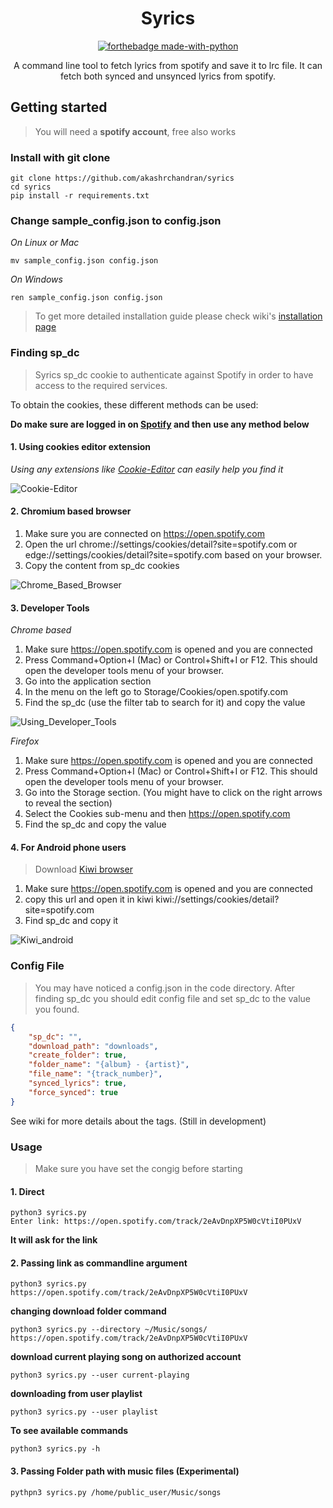 <!--
 Copyright (C) 2022 Akash R Chandran

 This program is free software: you can redistribute it and/or modify
 it under the terms of the GNU Affero General Public License as
 published by the Free Software Foundation, either version 3 of the
 License, or (at your option) any later version.

 This program is distributed in the hope that it will be useful,
 but WITHOUT ANY WARRANTY; without even the implied warranty of
 MERCHANTABILITY or FITNESS FOR A PARTICULAR PURPOSE.  See the
 GNU Affero General Public License for more details.

 You should have received a copy of the GNU Affero General Public License
 along with this program.  If not, see <http://www.gnu.org/licenses/>.
-->

<h1 align="center">
Syrics
</h1>

<div align="center">

[![forthebadge made-with-python](http://ForTheBadge.com/images/badges/made-with-python.svg)](https://www.python.org/)
 
</div>
 
 <div align="center">

A command line tool to fetch lyrics from spotify and save it to lrc file. It can fetch both synced and unsynced lyrics from spotify. 
 
</div>
 
 
## Getting started

> You will need a **spotify account**, free also works

### Install with git clone

```
git clone https://github.com/akashrchandran/syrics
cd syrics
pip install -r requirements.txt
```
### Change sample_config.json to config.json
*On Linux or Mac*
```
mv sample_config.json config.json
```
*On Windows*
```
ren sample_config.json config.json
```
> To get more detailed installation guide please check wiki's [installation page](https://github.com/akashrchandran/syrics/wiki/Installation)

### Finding sp_dc
> Syrics sp_dc cookie to authenticate against Spotify in order to have access to the required services.

To obtain the cookies, these different methods can be used:

**Do make sure are logged in on [Spotify](https://open.spotify.com) and then use any method below**
#### 1. Using cookies editor extension

_Using any extensions like [Cookie-Editor](https://cookie-editor.cgagnier.ca/#download) can easily help you find it_

![Cookie-Editor](https://i.ibb.co/zJ1KDGP/Screenshot-from-2022-05-17-23-26-33.png)

#### 2. Chromium based browser
1. Make sure you are connected on https://open.spotify.com
2. Open the url chrome://settings/cookies/detail?site=spotify.com or edge://settings/cookies/detail?site=spotify.com based on your browser.
3. Copy the content from sp_dc cookies

![Chrome_Based_Browser](https://i.ibb.co/DYrCQV0/Screenshot-from-2022-05-18-00-02-56.png)

#### 3. Developer Tools
_Chrome based_
1. Make sure https://open.spotify.com is opened and you are connected
2. Press Command+Option+I (Mac) or Control+Shift+I or F12. This should open the developer tools menu of your browser.
3. Go into the application section
4. In the menu on the left go to Storage/Cookies/open.spotify.com
5. Find the sp_dc (use the filter tab to search for it) and copy the value

![Using_Developer_Tools](https://i.ibb.co/RvwN206/Screenshot-from-2022-05-11-01-11-54.png)

_Firefox_
1. Make sure https://open.spotify.com is opened and you are connected
2. Press Command+Option+I (Mac) or Control+Shift+I or F12. This should open the developer tools menu of your browser.
3. Go into the Storage section. (You might have to click on the right arrows to reveal the section)
4. Select the Cookies sub-menu and then https://open.spotify.com
6. Find the sp_dc and copy the value

#### 4. For Android phone users
> Download [Kiwi browser](https://play.google.com/store/apps/details?id=com.kiwibrowser.browser)
1. Make sure https://open.spotify.com is opened and you are connected
2. copy this url and open it in kiwi kiwi://settings/cookies/detail?site=spotify.com
3. Find sp_dc and copy it

![Kiwi_android](https://i.ibb.co/FzGrvf3/IMG-20220518-082740.jpg)

### Config File

> You may have noticed a config.json in the code directory.
> After finding sp_dc you should edit config file and set sp_dc to the value you found.

```JSON
{
    "sp_dc": "",
    "download_path": "downloads",
    "create_folder": true,
    "folder_name": "{album} - {artist}",
    "file_name": "{track_number}",
    "synced_lyrics": true,
    "force_synced": true
}
```
See wiki for more details about the tags. (Still in development)

### Usage
> Make sure you have set the congig before starting

#### 1. Direct
```
python3 syrics.py
Enter link: https://open.spotify.com/track/2eAvDnpXP5W0cVtiI0PUxV
```
 __It will ask for the link__

#### 2. Passing link as commandline argument
```
python3 syrics.py https://open.spotify.com/track/2eAvDnpXP5W0cVtiI0PUxV
```
__changing download folder command__
```
python3 syrics.py --directory ~/Music/songs/ https://open.spotify.com/track/2eAvDnpXP5W0cVtiI0PUxV
```
__download current playing song on authorized account__
```
python3 syrics.py --user current-playing
```
__downloading from user playlist__
```
python3 syrics.py --user playlist
```
__To see available commands__
```
python3 syrics.py -h
```

#### 3. Passing Folder path with music files (Experimental)

```
pythpn3 syrics.py /home/public_user/Music/songs
```

